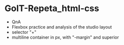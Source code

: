 # GoIT-Repeta_html-css

- QnA
- Flexbox practice and analysis of the studio layout
- selector "+"
- multiline container in px, with "-margin" and superior

